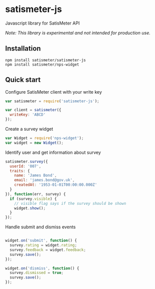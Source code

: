 # satismeter-js
Javascript library for SatisMeter API

_Note: This library is experimental and not intended for production use._

## Installation

```
npm install satismeter/satismeter-js
npm install satismeter/nps-widget
```

## Quick start

Configure SatisMeter client with your write key
```js
var satismeter = require('satismeter-js');

var client = satismeter({
  writeKey: 'ABCD'
});
```

Create a survey widget
```js
var Widget = require('nps-widget');
var widget = new Widget();
```

Identify user and get information about survey
```js
satismeter.survey({
  userId: '007',
  traits: {
    name: 'James Bond',
    email: 'james.bond@gov.uk',
    createdAt: '1953-01-01T00:00:00.000Z'
  }
}), function(err, survey) {
  if (survey.visible) {
    // visible flag says if the survey should be shown
    widget.show();
  }
});
```

Handle submit and dismiss events
```js

widget.on('submit', function() {
  survey.rating = widget.rating;
  survey.feedback = widget.feedback;
  survey.save();
});

widget.on('dismiss', function() {
  survey.dismissed = true;
  survey.save();
});
```
